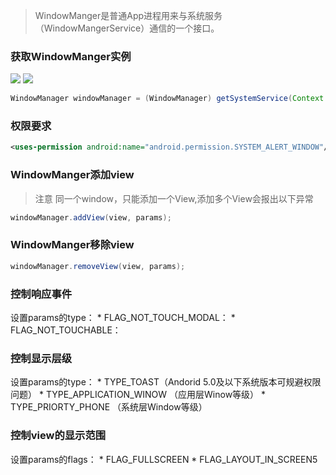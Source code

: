 > WindowManger是普通App进程用来与系统服务（WindowMangerService）通信的一个接口。

### 获取WindowManger实例
![](https://raw.githubusercontent.com/part5/note/master/pic/WindowManagerService.png)
![](https://raw.githubusercontent.com/part5/note/master/pic/WindowManager.png)

```java
WindowManager windowManager = (WindowManager) getSystemService(Context.WINDOW_SERVICE);
```

### 权限要求
```xml
<uses-permission android:name="android.permission.SYSTEM_ALERT_WINDOW"/>
```

### WindowManger添加view
> 注意 同一个window，只能添加一个View,添加多个View会报出以下异常
```java
windowManager.addView(view, params);
```

### WindowManger移除view
```java
windowManager.removeView(view, params);
```

### 控制响应事件
设置params的type：
	* FLAG_NOT_TOUCH_MODAL：
	* FLAG_NOT_TOUCHABLE：

### 控制显示层级
设置params的type：
	* TYPE_TOAST（Andorid 5.0及以下系统版本可规避权限问题）
	* TYPE_APPLICATION_WINOW （应用层Winow等级）
	* TYPE_PRIORTY_PHONE （系统层Window等级）

### 控制view的显示范围
设置params的flags：
	* FLAG_FULLSCREEN
	* FLAG_LAYOUT_IN_SCREEN5
